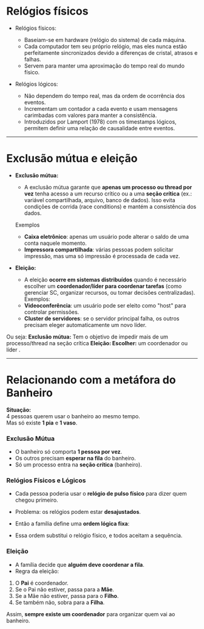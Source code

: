 
# Relógios físicos

- Relógios físicos: 
	- Baseiam-se em hardware (relógio do sistema) de cada máquina.
  - Cada computador tem seu próprio relógio, mas eles nunca estão perfeitamente sincronizados devido a diferenças de cristal, atrasos e falhas.
  - Servem para manter uma aproximação do tempo real do mundo físico.

- Relógios lógicos:
  - Não dependem do tempo real, mas da ordem de ocorrência dos eventos.
  - Incrementam um contador a cada evento e usam mensagens carimbadas com valores para manter a consistência.
  - Introduzidos por Lamport (1978) com os timestamps lógicos, permitem definir uma relação de causalidade entre eventos.


---

# Exclusão mútua e eleição
- **Exclusão mútua:**
	- A exclusão mútua garante que **apenas um processo ou thread por vez** tenha acesso a um recurso crítico ou a uma **seção crítica** (ex.: variável compartilhada, arquivo, banco de dados). Isso evita condições de corrida (race conditions) e mantém a consistência dos dados.

	Exemplos
	- **Caixa eletrônico**: apenas um usuário pode alterar o saldo de uma conta naquele momento.
	- **Impressora compartilhada**: várias pessoas podem solicitar impressão, mas uma só impressão é processada de cada vez.



- **Eleição:**
	- A eleição **ocorre em sistemas distribuídos** quando é necessário escolher um **coordenador/líder para coordenar tarefas** (como gerenciar SC, organizar recursos, ou tomar decisões centralizadas).
	Exemplos:
	- **Videoconferência**: um usuário pode ser eleito como "host" para controlar permissões.
	- **Cluster de servidores**: se o servidor principal falha, os outros precisam eleger automaticamente um novo líder.


Ou seja:
**Exclusão mútua:** Tem o objetivo de impedir mais de um processo/thread na seção crítica
**Eleição: Escolher:** um coordenador ou líder .

---
# Relacionando com a metáfora do Banheiro  

**Situação:**  
4 pessoas querem usar o banheiro ao mesmo tempo.  
Mas só existe **1 pia** e **1 vaso**.  

###  Exclusão Mútua  
- O banheiro só comporta **1 pessoa por vez**.  
- Os outros precisam **esperar na fila** do banheiro.  
- Só um processo entra na **seção crítica** (banheiro).  

###  Relógios Físicos e Lógicos  
- Cada pessoa poderia usar o **relógio de pulso físico** para dizer quem chegou primeiro.  
- Problema: os relógios podem estar **desajustados**.  
- Então a família define uma **ordem lógica fixa**:

- Essa ordem substitui o relógio físico, e todos aceitam a sequência.  

### Eleição  
- A família decide que **alguém deve coordenar a fila**.  
- Regra da eleição:  
1. O **Pai** é coordenador.  
2. Se o Pai não estiver, passa para a **Mãe**.  
3. Se a Mãe não estiver, passa para o **Filho**.  
4. Se também não, sobra para a **Filha**.  

 Assim, **sempre existe um coordenador** para organizar quem vai ao banheiro.  
